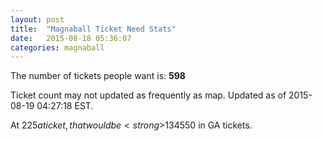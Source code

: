 ```yaml
---
layout: post
title:  "Magnaball Ticket Need Stats"
date:   2015-08-18 05:36:07
categories: magnaball
---
```


The number of tickets people want is: <strong>598</strong>

Ticket count may not updated as frequently as map. Updated as of 2015-08-19 04:27:18 EST.

At $225 a ticket, that would be <strong>$134550</strong> in GA tickets.